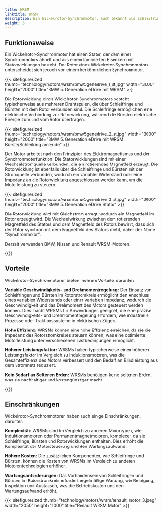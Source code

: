 ```yaml
---
title: WRSM
linktitle: WRSM
description: Ein Wickelrotor-Synchronmotor, auch bekannt als Schleifring-Synchronmotor oder extern erregter Synchronmotor (EESM), ist eine Art von Elektromotor, der Merkmale sowohl von Synchronmotoren als auch von Wickelrotor-Induktionsmotoren kombiniert.
weight: 3
---
```

<!-- markdownlint-disable MD033 -->

## Funktionsweise

Ein Wickelrotor-Synchronmotor hat einen Stator, der dem eines Synchronmotors ähnelt und aus einem laminierten Eisenkern mit Statorwicklungen besteht. Der Rotor eines Wickelrotor-Synchronmotors unterscheidet sich jedoch von einem herkömmlichen Synchronmotor.

{{< sitefiguresized thumb="technology/motors/wrsm/bmw5genedrive_1_st.jpg" width="3000" height="2000" title="BMW 5. Generation eDrive mit WRSM" >}}

Die Rotorwicklung eines Wickelrotor-Synchronmotors besteht typischerweise aus mehreren Drahtspulen, die über Schleifringe und Bürsten mit dem Rotor verbunden sind. Die Schleifringe ermöglichen eine elektrische Verbindung zur Rotorwicklung, während die Bürsten elektrische Energie zum und vom Rotor übertragen.

{{< sitefiguresized thumb="technology/motors/wrsm/bmw5genedrive_2_st.jpg" width="3000" height="2000" title="BMW 5. Generation eDrive mit WRSM. Bürste/Schleifring am Ende" >}}

Der Motor arbeitet nach den Prinzipien des Elektromagnetismus und der Synchronmotorfunktion. Die Statorwicklungen sind mit einer Wechselstromquelle verbunden, die ein rotierendes Magnetfeld erzeugt. Die Rotorwicklung ist ebenfalls über die Schleifringe und Bürsten mit der Stromquelle verbunden, wodurch ein variabler Widerstand oder eine Impedanz an die Rotorwicklung angeschlossen werden kann, um die Motorleistung zu steuern.

{{< sitefiguresized thumb="technology/motors/wrsm/bmw5genedrive_3_st.jpg" width="3000" height="2000" title="BMW 5. Generation eDrive Stator" >}}

Die Rotorwicklung wird mit Gleichstrom erregt, wodurch ein Magnetfeld im Rotor erzeugt wird. Die Wechselwirkung zwischen dem rotierenden Magnetfeld des Stators und dem Magnetfeld des Rotors bewirkt, dass sich der Rotor synchron mit dem Magnetfeld des Stators dreht, daher der Name "Synchronmotor".

Derzeit verwenden BMW, Nissan und Renault WRSM-Motoren.

{{<evkxdisplayaddarticle />}}

## Vorteile

Wickelrotor-Synchronmotoren bieten mehrere Vorteile, darunter:

**Variable Geschwindigkeits- und Drehmomentregelung:** Der Einsatz von Schleifringen und Bürsten im Rotorstromkreis ermöglicht den Anschluss eines variablen Widerstands oder einer variablen Impedanz, wodurch die Geschwindigkeit und das Drehmoment des Motors gesteuert werden können. Dies macht WRSMs für Anwendungen geeignet, die eine präzise Geschwindigkeits- und Drehmomentregelung erfordern, wie industrielle Prozesse oder Traktionssysteme in elektrischen Zügen.

**Hohe Effizienz:** WRSMs können eine hohe Effizienz erreichen, da sie die Impedanz des Rotorstromkreises steuern können, was eine optimierte Motorleistung unter verschiedenen Lastbedingungen ermöglicht.

**Höherer Leistungsfaktor:** WRSMs haben typischerweise einen höheren Leistungsfaktor im Vergleich zu Induktionsmotoren, was die Gesamteffizienz des Motors verbessert und den Bedarf an Blindleistung aus dem Stromnetz reduziert.

**Kein Bedarf an Seltenen Erden:** WRSMs benötigen keine seltenen Erden, was sie nachhaltiger und kostengünstiger macht.

{{<evkxdisplayaddarticle />}}

## Einschränkungen

Wickelrotor-Synchronmotoren haben auch einige Einschränkungen, darunter:

**Komplexität:** WRSMs sind im Vergleich zu anderen Motortypen, wie Induktionsmotoren oder Permanentmagnetmotoren, komplexer, da sie Schleifringe, Bürsten und Rotorwicklungen enthalten. Dies erhöht die Komplexität der Motorsteuerung und den Wartungsaufwand.

**Höhere Kosten:** Die zusätzlichen Komponenten, wie Schleifringe und Bürsten, können die Kosten von WRSMs im Vergleich zu anderen Motorentechnologien erhöhen.

**Wartungsanforderungen:** Das Vorhandensein von Schleifringen und Bürsten im Rotorstromkreis erfordert regelmäßige Wartung, wie Reinigung, Inspektion und Austausch, was die Betriebskosten und den Wartungsaufwand erhöht.

{{< sitefiguresized thumb="technology/motors/wrsm/renault_motor_3.jpeg" width="2050" height="1000" title="Renault WRSM Motor" >}}
